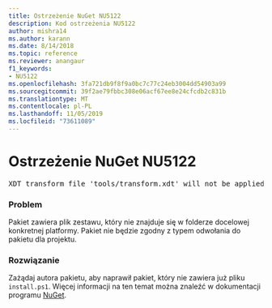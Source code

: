 ```yaml
---
title: Ostrzeżenie NuGet NU5122
description: Kod ostrzeżenia NU5122
author: mishra14
ms.author: karann
ms.date: 8/14/2018
ms.topic: reference
ms.reviewer: anangaur
f1_keywords:
- NU5122
ms.openlocfilehash: 3fa721db9f8f9a0bc7c77c24eb3004dd54903a99
ms.sourcegitcommit: 39f2ae79fbbc308e06acf67ee8e24cfcdb2c831b
ms.translationtype: MT
ms.contentlocale: pl-PL
ms.lasthandoff: 11/05/2019
ms.locfileid: "73611089"
---
```

# <a name="nuget-warning-nu5122"></a>Ostrzeżenie NuGet NU5122
<pre>XDT transform file 'tools/transform.xdt' will not be applied when the package is installed after the migration.</pre>

### <a name="issue"></a>Problem

Pakiet zawiera plik zestawu, który nie znajduje się w folderze docelowej konkretnej platformy. Pakiet nie będzie zgodny z typem odwołania do pakietu dla projektu.


### <a name="solution"></a>Rozwiązanie

Zażądaj autora pakietu, aby naprawił pakiet, który nie zawiera już pliku `install.ps1`. Więcej informacji na ten temat można znaleźć w dokumentacji programu [NuGet](https://docs.microsoft.com/nuget/consume-packages/migrate-packages-config-to-package-reference).

